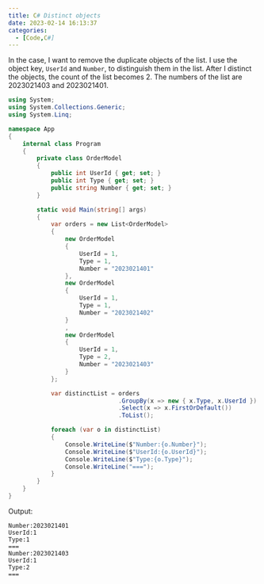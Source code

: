 ```yaml
---
title: C# Distinct objects
date: 2023-02-14 16:13:37
categories:  
  - [Code,C#]
---
```

In the case, I want to remove the duplicate objects of the list.
I use the object key, <code>UserId</code> and <code>Number</code>, to distinguish them in the list.
After I distinct the objects, the count of the list becomes 2.
The numbers of the list are 2023021403 and 2023021401.

```csharp
using System;
using System.Collections.Generic;
using System.Linq;

namespace App
{
    internal class Program
    {
        private class OrderModel
        {
            public int UserId { get; set; }
            public int Type { get; set; }
            public string Number { get; set; }
        }

        static void Main(string[] args)
        {
            var orders = new List<OrderModel>
            {
                new OrderModel
                {
                    UserId = 1,
                    Type = 1,
                    Number = "2023021401"
                },
                new OrderModel
                {
                    UserId = 1,
                    Type = 1,
                    Number = "2023021402"
                }
                ,
                new OrderModel
                {
                    UserId = 1,
                    Type = 2,
                    Number = "2023021403"
                }
            };

            var distinctList = orders
                               .GroupBy(x => new { x.Type, x.UserId })
                               .Select(x => x.FirstOrDefault())
                               .ToList();

            foreach (var o in distinctList)
            {
                Console.WriteLine($"Number:{o.Number}");
                Console.WriteLine($"UserId:{o.UserId}");
                Console.WriteLine($"Type:{o.Type}");
                Console.WriteLine("===");
            }
        }
    }
}
```

Output:
```
Number:2023021401
UserId:1
Type:1
===
Number:2023021403
UserId:1
Type:2
===
```